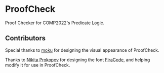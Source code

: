 # ProofCheck

Proof Checker for COMP2022's Predicate Logic.

## Contributors

Special thanks to [moku](https://github.com/mokuki082/) for designing the visual appearance of ProofCheck.

Thanks to [Nikita Prokopov](https://tonsky.me/) for designing the font [FiraCode](https://github.com/tonsky/FiraCode), and helping modify it for use in ProofCheck.
